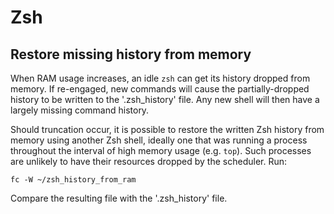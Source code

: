 # Zsh

## Restore missing history from memory

When RAM usage increases, an idle `zsh` can get its history dropped from
memory. If re-engaged, new commands will cause the partially-dropped history to
be written to the '.zsh\_history' file. Any new shell will then have a largely
missing command history.

Should truncation occur, it is possible to restore the written Zsh history from
memory using another Zsh shell, ideally one that was running a process
throughout the interval of high memory usage (e.g. `top`).  Such processes are
unlikely to have their resources dropped by the scheduler. Run:
```
fc -W ~/zsh_history_from_ram
```

Compare the resulting file with the '.zsh\_history' file.
